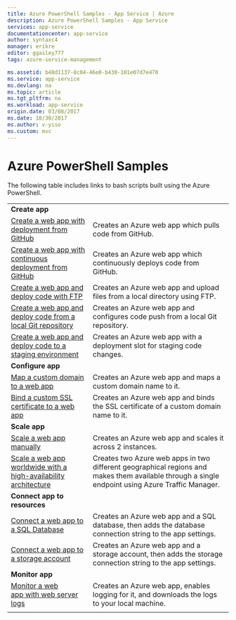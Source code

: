 ```yaml
---
title: Azure PowerShell Samples - App Service | Azure
description: Azure PowerShell Samples - App Service
services: app-service
documentationcenter: app-service
author: syntaxc4
manager: erikre
editor: ggailey777
tags: azure-service-management

ms.assetid: b48d1137-8c04-46e0-b430-101e07d7e470
ms.service: app-service
ms.devlang: na
ms.topic: article
ms.tgt_pltfrm: na
ms.workload: app-service
origin.date: 03/08/2017
ms.date: 10/30/2017
ms.author: v-yiso
ms.custom: mvc
---
```

# Azure PowerShell Samples

The following table includes links to bash scripts built using the Azure PowerShell.

| | |
|-|-|
|**Create app**||
| [Create a web app with deployment from GitHub](./scripts/app-service-powershell-deploy-github.md?toc=%2fpowershell%2fmodule%2ftoc.json)| Creates an Azure web app which pulls code from GitHub. |
| [Create a web app with continuous deployment from GitHub](./scripts/app-service-powershell-continuous-deployment-github.md?toc=%2fpowershell%2fmodule%2ftoc.json)| Creates an Azure web app which continuously deploys code from GitHub. |
| [Create a web app and deploy code with FTP](./scripts/app-service-powershell-deploy-ftp.md?toc=%2fpowershell%2fmodule%2ftoc.json) | Creates an Azure web app and upload files from a local directory using FTP. |
| [Create a web app and deploy code from a local Git repository](./scripts/app-service-powershell-deploy-local-git.md?toc=%2fpowershell%2fmodule%2ftoc.json) | Creates an Azure web app and configures code push from a local Git repository. |
| [Create a web app and deploy code to a staging environment](./scripts/app-service-powershell-deploy-staging-environment.md?toc=%2fpowershell%2fmodule%2ftoc.json) | Creates an Azure web app with a deployment slot for staging code changes. |
|**Configure app**||
| [Map a custom domain to a web app](./scripts/app-service-powershell-configure-custom-domain.md?toc=%2fpowershell%2fmodule%2ftoc.json)| Creates an Azure web app and maps a custom domain name to it. |
| [Bind a custom SSL certificate to a web app](./scripts/app-service-powershell-configure-ssl-certificate.md?toc=%2fpowershell%2fmodule%2ftoc.json)| Creates an Azure web app and binds the SSL certificate of a custom domain name to it. |
|**Scale app**||
| [Scale a web app manually](./scripts/app-service-powershell-scale-manual.md?toc=%2fpowershell%2fmodule%2ftoc.json) | Creates an Azure web app and scales it across 2 instances. |
| [Scale a web app worldwide with a high-availability architecture](./scripts/app-service-powershell-scale-high-availability.md?toc=%2fpowershell%2fmodule%2ftoc.json) | Creates two Azure web apps in two different geographical regions and makes them available through a single endpoint using Azure Traffic Manager. |
|**Connect app to resources**||
| [Connect a web app to a SQL Database](./scripts/app-service-powershell-connect-to-sql.md?toc=%2fpowershell%2fmodule%2ftoc.json)| Creates an Azure web app and a SQL database, then adds the database connection string to the app settings. |
| [Connect a web app to a storage account](./scripts/app-service-powershell-connect-to-storage.md?toc=%2fpowershell%2fmodule%2ftoc.json)| Creates an Azure web app and a storage account, then adds the storage connection string to the app settings. |
|**Monitor app**||
| [Monitor a web app with web server logs](./scripts/app-service-powershell-monitor.md?toc=%2fpowershell%2fmodule%2ftoc.json) | Creates an Azure web app, enables logging for it, and downloads the logs to your local machine. |
| | |